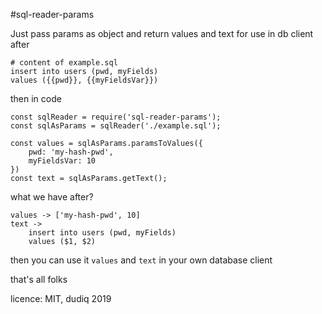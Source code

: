 #sql-reader-params

Just pass params as object and return values and text for use in db client after

```
# content of example.sql
insert into users (pwd, myFields)
values ({{pwd}}, {{myFieldsVar}})
```
then in code
```
const sqlReader = require('sql-reader-params');
const sqlAsParams = sqlReader('./example.sql');

const values = sqlAsParams.paramsToValues({
    pwd: 'my-hash-pwd',
    myFieldsVar: 10
})
const text = sqlAsParams.getText();
```

what we have after?

```
values -> ['my-hash-pwd', 10]
text -> 
    insert into users (pwd, myFields)
    values ($1, $2)

```

then you can use it `values` and `text` in your own database client

that's all folks

licence: MIT, dudiq 2019

